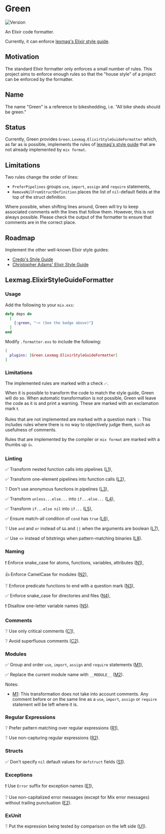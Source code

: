 # Green

![Version](https://img.shields.io/hexpm/v/green)

An Elixir code formatter.

Currently, it can enforce [lexmag's Elixir style guide][lexmag].

[lexmag]: https://github.com/lexmag/elixir-style-guide

## Motivation

The standard Elixir formatter only enforces a small number of rules.
This project aims to enforce enough rules so that the "house style" of a project
can be enforced by the formatter.

## Name

The name "Green" is a reference to bikeshedding, i.e. "All bike sheds should
be green."

## Status

Currently, Green provides `Green.Lexmag.ElixirStyleGuideFormatter` which,
as far as is possible, implements the rules of [lexmag's style guide][lexmag]
that are not already implemented by `mix format`.

## Limitations

Two rules change the order of lines:

* `PreferPipelines` groups `use`, `import`, `assign` and `require` statements,
* `RemoveNilFromStructDefinition` places the list of `nil`-default fields
  at the top of the struct definition.

Where possible, when shifting lines around, Green will try to keep
associated comments with the lines that follow them. However, this is not
always possible. Please check the output of the formatter to ensure that
comments are in the correct place.

## Roadmap

Implement the other well-known Elixir style guides:

* [Credo's Style Guide](https://github.com/rrrene/elixir-style-guide#readme)
* [Christopher Adams' Elixir Style Guide](https://github.com/christopheradams/elixir_style_guide)

## Lexmag.ElixirStyleGuideFormatter

### Usage

Add the following to your `mix.exs`:

```elixir
defp deps do
  [
    {:green, "~> (See the badge above)"}
  ]
end
```

Modify `.formatter.exs` to include the following:

```elixir
[
  plugins: [Green.Lexmag.ElixirStyleGuideFormatter]
]
```

### Limitations

The implemented rules are marked with a check `✅`.

When it is possible to transform the code to match the style guide, Green will
do so. When automatic transformation is not possible, Green will
leave the code as it is and print a warning. These are marked with an
exclamation mark `❗`.

Rules that are not implemented are marked with a question mark `❔`. This
includes rules where there is no way to objectively judge them, such as
usefulness of comments.

Rules that are implemented by the compiler or `mix format` are marked with
a thumbs up `👍`.

### Linting

✅  Transform nested function calls into pipelines ([L1]),

✅ Transform one-element pipelines into function calls ([L2]),

❔ Don't use anonymous functions in pipelines ([L3]),

✅ Transform `unless...else...` into `if...else...` ([L4]),

✅ Transform `if...else nil` into `if...` ([L5]),

✅ Ensure match-all condition of `cond` has `true` ([L6]),

❔ Use `and` and `or` instead of `&&` and `||` when the arguments are boolean ([L7]),

✅ Use `<>` instead of bitstrings when pattern-matching binaries ([L8]).

[L1]: https://github.com/lexmag/elixir-style-guide#pipeline-operator
[L2]: https://github.com/lexmag/elixir-style-guide#needless-pipeline
[L3]: https://github.com/lexmag/elixir-style-guide#anonymous-pipeline
[L4]: https://github.com/lexmag/elixir-style-guide#no-else-with-unless
[L5]: https://github.com/lexmag/elixir-style-guide#no-nil-else
[L6]: https://github.com/lexmag/elixir-style-guide#true-in-cond
[L7]: https://github.com/lexmag/elixir-style-guide#boolean-operators
[L8]: https://github.com/lexmag/elixir-style-guide#patterns-matching-binaries

### Naming

❗ Enforce snake_case for atoms, functions, variables, attributes ([N1]),

👍 Enforce CamelCase for modules ([N2]),

❔ Enforce predicate functions to end with a question mark ([N3]),

✅ Enforce snake_case for directories and files ([N4]),

❗ Disallow one-letter variable names ([N5]).

[N1]: https://github.com/lexmag/elixir-style-guide#snake-case-atoms-funs-vars-attrs
[N2]: https://github.com/lexmag/elixir-style-guide#camelcase-modules
[N3]: https://github.com/lexmag/elixir-style-guide#predicate-funs-name
[N4]: https://github.com/lexmag/elixir-style-guide#snake-case-dirs-files
[N5]: https://github.com/lexmag/elixir-style-guide#one-letter-var

### Comments

❔ Use only critical comments ([C1]),

❔ Avoid superfluous comments ([C2]).

[C1]: https://github.com/lexmag/elixir-style-guide#critical-comments
[C2]: https://github.com/lexmag/elixir-style-guide#no-superfluous-comments

### Modules

✅ Group and order `use`, `import`, `assign` and `require` statements ([M1]),

✅ Replace the current module name with `__MODULE__` ([M2]).

Notes:

* [M1][M1]:
  This transformation does not take into account comments. Any comment before
  or on the same line as a `use`, `import`, `assign` or `require` statement
  will be left where it is.

[M1]: https://github.com/lexmag/elixir-style-guide#module-layout
[M2]: https://github.com/lexmag/elixir-style-guide#current-module-reference

### Regular Expressions

❔ Prefer pattern matching over regular expressions ([R1]),

❔ Use non-capturing regular expressions ([R2]).

[R1]: https://github.com/lexmag/elixir-style-guide#pattern-matching-over-regexp
[R2]: https://github.com/lexmag/elixir-style-guide#non-capturing-regexp

### Structs

✅ Don't specify `nil` default values for `defstruct` fields ([S1]).

[S1]: https://github.com/lexmag/elixir-style-guide#defstruct-fields-default

### Exceptions

❗ Use `Error` suffix for exception names ([E1]),

❔ Use non-capitalized error messages (except for Mix error messages) without trailing punctuation ([E2]).

[E1]: https://github.com/lexmag/elixir-style-guide#exception-naming
[E2]: https://github.com/lexmag/elixir-style-guide#exception-message

### ExUnit

❔ Put the expression being tested by comparison on the left side ([U1]).

[U1]: https://github.com/lexmag/elixir-style-guide#exunit-assertion-side
